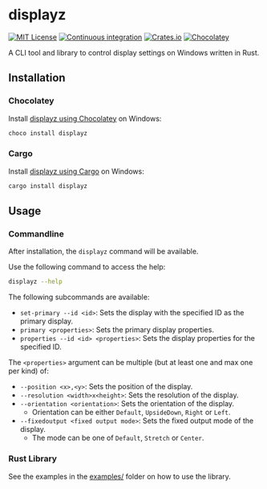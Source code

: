 # displayz

[![MIT License](https://img.shields.io/crates/l/displayz)](https://choosealicense.com/licenses/mit/) [![Continuous integration](https://github.com/michidk/displayz/workflows/Continuous%20Integration/badge.svg)](https://github.com/michidk/displaz/actions) [![Crates.io](https://img.shields.io/crates/v/displayz)](https://crates.io/crates/displayz)
[![Chocolatey](https://img.shields.io/chocolatey/v/displayz?include_prereleases)](https://community.chocolatey.org/packages/displayz)

A CLI tool and library to control display settings on Windows written in Rust.

## Installation

### Chocolatey

Install [displayz using Chocolatey](https://community.chocolatey.org/packages/displayz) on Windows:

```sh
choco install displayz
```

### Cargo

Install [displayz using Cargo](https://crates.io/displayz) on Windows:

```sh
cargo install displayz
```

## Usage

### Commandline

After installation, the `displayz` command will be available.

Use the following command to access the help:

```sh
displayz --help
```

The following subcommands are available:

- `set-primary --id <id>`: Sets the display with the specified ID as the primary display.
- `primary <properties>`: Sets the primary display properties.
- `properties --id <id> <properties>`: Sets the display properties for the specified ID.

The `<properties>` argument can be multiple (but at least one and max one per kind) of:

- `--position <x>,<y>`: Sets the position of the display.
- `--resolution <width>x<height>`: Sets the resolution of the display.
- `--orientation <orientation>`: Sets the orientation of the display.
  - Orientation can be either `Default`, `UpsideDown`, `Right` or `Left`.
- `--fixedoutput <fixed output mode>`: Sets the fixed output mode of the display.
  - The mode can be one of `Default`, `Stretch` or `Center`.

### Rust Library

See the examples in the [examples/](examples/) folder on how to use the library.
